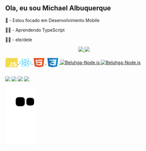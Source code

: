 
## Ola, eu sou Michael Albuquerque
📱 - Estou focado em Desenvolvimento Mobile

👨‍💻 - Aprendendo TypeScript

🏳️‍🌈 - ele/dele

<div align="center">
  <a href="https://github.com/Beluhga">
  <img height="180em" src="https://github-readme-stats.vercel.app/api?username=Beluhga&show_icons=true&theme=dark&include_all_commits=true&count_private=true"/>
  <img height="180em" src="https://github-readme-stats.vercel.app/api/top-langs/?username=Beluhga&layout=compact&langs_count=7&theme=dark"/>
</div>
<div style="display: inline_block"><br>
  <img align="center" alt="Beluhga-Js" height="30" width="40" src="https://raw.githubusercontent.com/devicons/devicon/master/icons/javascript/javascript-plain.svg">
  <img align="center" alt="Beluhga-React" height="30" width="40" src="https://raw.githubusercontent.com/devicons/devicon/master/icons/react/react-original.svg">
  <img align="center" alt="Beluhga-HTML" height="30" width="40" src="https://raw.githubusercontent.com/devicons/devicon/master/icons/html5/html5-original.svg">
  <img align="center" alt="Beluhga-CSS" height="30" width="40" src="https://raw.githubusercontent.com/devicons/devicon/master/icons/css3/css3-original.svg">
  <img align="center" alt="Beluhga-Node.js" height="30" width="40"
       src="https://cdn.jsdelivr.net/gh/devicons/devicon/icons/nodejs/nodejs-original.svg">
  <img align="center" alt="Beluhga-Node.js" height="30" width="40"
       src="https://cdn.jsdelivr.net/gh/devicons/devicon/icons/postgresql/postgresql-original.svg">
  
  
  
  ##
 
<div> 
  <a href="https://www.instagram.com/beluhga/" target="_blank"><img src="https://img.shields.io/badge/-Instagram-%23E4405F?style=for-the-badge&logo=instagram&logoColor=white" target="_blank"></a>
 	<a href="https://twitter.com/Beluhga" target="_blank"><img src="https://img.shields.io/badge/Twitter-1DA1F2?style=for-the-badge&logo=twitter&logoColor=white" target="_blank"></a>
  <a href = "mailto:michaelfernando@live.com"><img src="https://img.shields.io/badge/Microsoft_Outlook-0078D4?style=for-the-badge&logo=microsoft-outlook&logoColor=white" target="_blank"></a>
  <a href="https://www.linkedin.com/in/michael-albuquerque/" target="_blank"><img src="https://img.shields.io/badge/-LinkedIn-%230077B5?style=for-the-badge&logo=linkedin&logoColor=white" target="_blank"></a> 
  
  
  </div>
  
  ![Snake animation](https://github.com/Beluhga/Beluhga/blob/output/github-contribution-grid-snake.svg)

